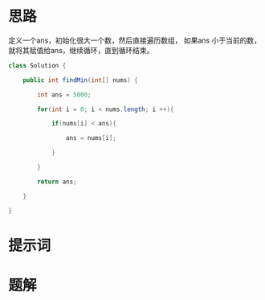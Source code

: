 # 思路
定义一个ans，初始化很大一个数，然后直接遍历数组， 如果ans 小于当前的数，就将其赋值给ans，继续循环，直到循环结束。
```java
class Solution {

    public int findMin(int[] nums) {

        int ans = 5000;

        for(int i = 0; i < nums.length; i ++){

            if(nums[i] < ans){

                ans = nums[i];

            }

        }

        return ans;

    }

}
```
# 提示词

# 题解